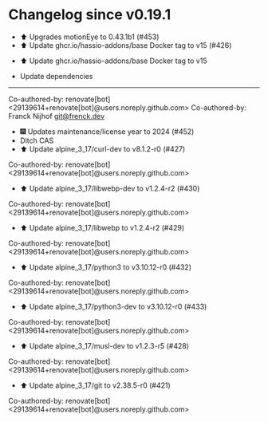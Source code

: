 # Changelog since v0.19.1
- ⬆️ Upgrades motionEye to 0.43.1b1 (#453) 
- ⬆️ Update ghcr.io/hassio-addons/base Docker tag to v15 (#426)

* ⬆️ Update ghcr.io/hassio-addons/base Docker tag to v15

* Update dependencies

---------

Co-authored-by: renovate[bot] <29139614+renovate[bot]@users.noreply.github.com>
Co-authored-by: Franck Nijhof <git@frenck.dev> 
- 🎆 Updates maintenance/license year to 2024 (#452) 
- Ditch CAS 
- ⬆️ Update alpine_3_17/curl-dev to v8.1.2-r0 (#427)

Co-authored-by: renovate[bot] <29139614+renovate[bot]@users.noreply.github.com> 
- ⬆️ Update alpine_3_17/libwebp-dev to v1.2.4-r2 (#430)

Co-authored-by: renovate[bot] <29139614+renovate[bot]@users.noreply.github.com> 
- ⬆️ Update alpine_3_17/libwebp to v1.2.4-r2 (#429)

Co-authored-by: renovate[bot] <29139614+renovate[bot]@users.noreply.github.com> 
- ⬆️ Update alpine_3_17/python3 to v3.10.12-r0 (#432)

Co-authored-by: renovate[bot] <29139614+renovate[bot]@users.noreply.github.com> 
- ⬆️ Update alpine_3_17/python3-dev to v3.10.12-r0 (#433)

Co-authored-by: renovate[bot] <29139614+renovate[bot]@users.noreply.github.com> 
- ⬆️ Update alpine_3_17/musl-dev to v1.2.3-r5 (#428)

Co-authored-by: renovate[bot] <29139614+renovate[bot]@users.noreply.github.com> 
- ⬆️ Update alpine_3_17/git to v2.38.5-r0 (#421)

Co-authored-by: renovate[bot] <29139614+renovate[bot]@users.noreply.github.com> 
